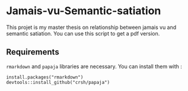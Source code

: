 # Jamais-vu-Semantic-satiation

This projet is my master thesis on relationship between jamais vu and semantic satiation. 
You can use this script to get a pdf version. 


## Requirements

`rmarkdown` and `papaja` libraries are necessary. You can install them with : 

```
install.packages("rmarkdown")
devtools::install_github("crsh/papaja") 
```
